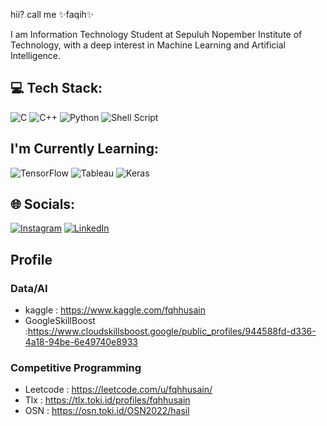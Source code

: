 <!--
**fqhhusain/fqhhusain** is a ✨ _special_ ✨ repository because its `README.md` (this file) appears on your GitHub profile.

Here are some ideas to get you started:

- 🔭 I’m currently working on ...
- 🌱 I’m currently learning ...
- 👯 I’m looking to collaborate on ...
- 🤔 I’m looking for help with ...
- 💬 Ask me about ...
- 📫 How to reach me: ...
- 😄 Pronouns: ...
- ⚡ Fun fact: ...
-->

hii? call me ✨faqih✨

I am Information Technology Student at Sepuluh Nopember Institute of Technology, with a deep interest in Machine Learning and Artificial Intelligence.

## 💻 Tech Stack:
![C](https://img.shields.io/badge/c-%2300599C.svg?style=for-the-badge&logo=c&logoColor=white) ![C++](https://img.shields.io/badge/c++-%2300599C.svg?style=for-the-badge&logo=c%2B%2B&logoColor=white) 
![Python](https://img.shields.io/badge/python-3670A0?style=for-the-badge&logo=python&logoColor=ffdd54)
![Shell Script](https://img.shields.io/badge/shell_script-%23121011.svg?style=for-the-badge&logo=gnu-bash&logoColor=white) 

## I'm Currently Learning:
![TensorFlow](https://img.shields.io/badge/TensorFlow-%23FF6F00.svg?style=for-the-badge&logo=TensorFlow&logoColor=white)
![Tableau](https://img.shields.io/badge/Tableau-E97627?style=for-the-badge&logo=Tableau&logoColor=white)
![Keras](https://img.shields.io/badge/Keras-FF0000?style=for-the-badge&logo=keras&logoColor=white)

## 🌐 Socials:
[![Instagram](https://img.shields.io/badge/Instagram-%23E4405F.svg?logo=Instagram&logoColor=white)](https://instagram.com/fqhhusain) [![LinkedIn](https://img.shields.io/badge/LinkedIn-%230077B5.svg?logo=linkedin&logoColor=white)](https://linkedin.com/in/fqhhusain) 

## Profile

### Data/AI
- kaggle : https://www.kaggle.com/fqhhusain
- GoogleSkillBoost :https://www.cloudskillsboost.google/public_profiles/944588fd-d336-4a18-94be-6e49740e8933

### Competitive Programming
- Leetcode : https://leetcode.com/u/fqhhusain/
- Tlx : https://tlx.toki.id/profiles/fqhhusain
- OSN : https://osn.toki.id/OSN2022/hasil




